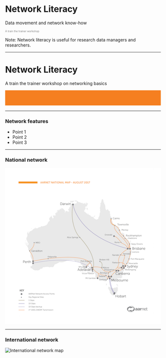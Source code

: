 # Network Literacy
Data movement and network know-how
<p style="font-size:0.6em; color:gray">A train the trainer workshop</p> 


Note:
Network literacy is useful for research data managers and researchers. 

---
# Network Literacy

A train the trainer workshop on networking basics

![](AARNet-specific/AARNet_single_line.png)

---

### Network features

- Point 1
- Point 2
- Point 3

---
### National network 
![National network map](AARNet-specific/AARNet_National_Network_Map_082017_550px.png)

---
### International network
![International network map](https://www.aarnet.edu.au/images/uploads/main/AARNet_International_Map_082017.png)
